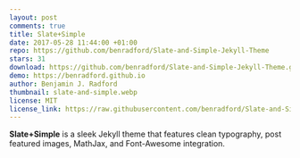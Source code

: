 ```yaml
---
layout: post
comments: true
title: Slate+Simple
date: 2017-05-28 11:44:00 +01:00
repo: https://github.com/benradford/Slate-and-Simple-Jekyll-Theme
stars: 31
download: https://github.com/benradford/Slate-and-Simple-Jekyll-Theme.git
demo: https://benradford.github.io
author: Benjamin J. Radford
thumbnail: slate-and-simple.webp
license: MIT
license_link: https://raw.githubusercontent.com/benradford/Slate-and-Simple-Jekyll-Theme/refs/heads/master/LICENSE
---
```


**Slate+Simple** is a sleek Jekyll theme that features clean typography, post featured images, MathJax, and Font-Awesome integration.
